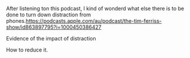 
After listening ton this podcast, I kind of wonderd what else there is to be done to turn down distraction from phones.https://podcasts.apple.com/au/podcast/the-tim-ferriss-show/id863897795?i=1000450386427

Evidence of the impact of distraction

How to reduce it.
